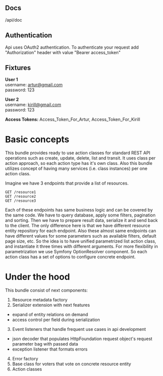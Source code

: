 Docs
--------
/api/doc

Authentication
--------------
Api uses OAuth2 authentication. To authenticate your request add "Authorization" header with value "Bearer access_token"

Fixtures
--------
**User 1**\
   username: artur@gmail.com\
   password: 123

**User 2**\
   username: kirill@gmail.com\
   password: 123
   
**Access Tokens:** Access_Token_For_Artur, Access_Token_For_Kirill

# Basic concepts
This bundle provides ready to use action classes for standard REST API operations
such as create, update, delete, list and transit.
It uses class per action approach, so each action type has it's own class.
Also this bundle utilizes concept of having many services (i.e. class instances) per one action class.
   
Imagine we have 3 endpoints that provide a list of resources.
````
GET /resource1
GET /resource2
GET /resource3
````
Each of these endpoints has same business logic and can be covered by the same code.
We have to query database, apply some filters, pagination and sorting. 
Then we have to prepare result data, serialize it and send back to the client.
The only difference here is that we have different resource entity repository for each endpoint. 
Also these almost same endpoints can have different values for some parameters 
such as available filters, default page size, etc. 
So the idea is to have unified parametrized list action class, 
and instantiate it three times with different arguments. 
For more flexibility in parametrization we use Symfony OptionResolver component. 
So each action class has a set of options to configure concrete endpoint.
 
# Under the hood
This bundle consist of next components:
   1. Resource metadata factory
   2. Serializer extension with next features
   - expand of entity relations on demand
   - access control per field during serialization
   3. Event listeners that handle frequent use cases in api development
   - json decoder that populates HttpFoundation request object's request parameter bag with passed data
   - exception listener that formats errors
   4. Error factory
   5. Base class for voters that vote on concrete resource entity
   6. Action classes
